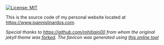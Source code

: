 [![License: MIT](https://img.shields.io/badge/License-MIT-yellow.svg)](https://opensource.org/licenses/MIT)

This is the source code of my personal website located at https://www.ioannislinardos.com.

*Special thanks to https://github.com/rohitjain00 from whom the original jekyll theme was [forked](https://github.com/rohitjain00/dev-portfolio-blog). The favicon was generated using [this online tool](https://favicon.io/)*
